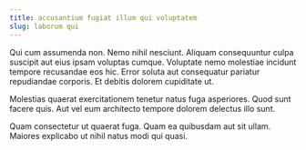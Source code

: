 ```yaml
---
title: accusantium fugiat illum qui voluptatem
slug: laborum qui
---
```


Qui cum assumenda non. Nemo nihil nesciunt. Aliquam consequuntur culpa suscipit aut eius ipsam voluptas cumque. Voluptate nemo molestiae incidunt tempore recusandae eos hic. Error soluta aut consequatur pariatur repudiandae corporis. Et debitis dolorem cupiditate ut.

Molestias quaerat exercitationem tenetur natus fuga asperiores. Quod sunt facere quis. Aut vel eum architecto tempore dolorem delectus illo sunt.

Quam consectetur ut quaerat fuga. Quam ea quibusdam aut sit ullam. Maiores explicabo ut nihil natus modi qui quasi.

